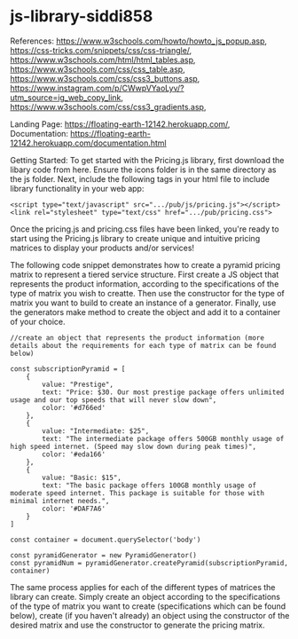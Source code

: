 # js-library-siddi858
References:
https://www.w3schools.com/howto/howto_js_popup.asp,
https://css-tricks.com/snippets/css/css-triangle/,
https://www.w3schools.com/html/html_tables.asp,
https://www.w3schools.com/css/css_table.asp,
https://www.w3schools.com/css/css3_buttons.asp,
https://www.instagram.com/p/CWwpVYaoLyv/?utm_source=ig_web_copy_link,
https://www.w3schools.com/css/css3_gradients.asp,

Landing Page: https://floating-earth-12142.herokuapp.com/,
Documentation: https://floating-earth-12142.herokuapp.com/documentation.html



Getting Started:
To get started with the Pricing.js library, first download the libary code from here. Ensure the icons folder is in the same directory as the js folder.
Next, include the following tags in your html file to include library functionality in your web app:

```
<script type="text/javascript" src=".../pub/js/pricing.js"></script>
<link rel="stylesheet" type="text/css" href=".../pub/pricing.css">
```

Once the pricing.js and pricing.css files have been linked, you're ready to start using the Pricing.js library to create unique and intuitive pricing matrices to display your products and/or services!

The following code snippet demonstrates how to create a pyramid pricing matrix to represent a tiered service structure. First create a JS object that represents the product information, according to the specifications of the type of matrix you wish to creatte. Then use the constructor for the type of matrix you want to build to create an instance of a generator. Finally, use the generators make method to create the object and add it to a container of your choice.

                    

            
    //create an object that represents the product information (more details about the requirements for each type of matrix can be found below)

    const subscriptionPyramid = [
        {
            value: "Prestige",
            text: "Price: $30. Our most prestige package offers unlimited usage and our top speeds that will never slow down",
            color: '#d766ed'
        }, 
        {
            value: "Intermediate: $25",
            text: "The intermediate package offers 500GB monthly usage of high speed internet. (Speed may slow down during peak times)",
            color: '#eda166'
        }, 
        {
            value: "Basic: $15",
            text: "The basic package offers 100GB monthly usage of moderate speed internet. This package is suitable for those with minimal internet needs.",
            color: '#DAF7A6'
        }
    ]

    const container = document.querySelector('body')

    const pyramidGenerator = new PyramidGenerator()
    const pyramidNum = pyramidGenerator.createPyramid(subscriptionPyramid, container)
                    

                
The same process applies for each of the different types of matrices the library can create. Simply create an object according to the specifications of the type of matrix you want to create (specifications which can be found below), create (if you haven't already) an object using the constructor of the desired matrix and use the constructor to generate the pricing matrix.
